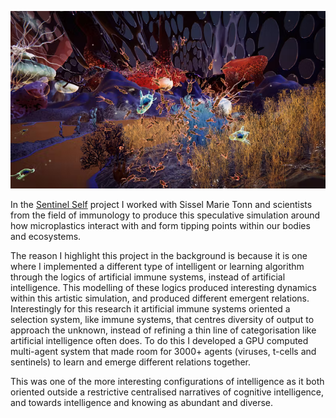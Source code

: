 
![](media/Pasted%20image%2020250821111813.png)


In the [Sentinel Self](https://sisselmarietonn.com/project/the-sentinel-self) project I worked with Sissel Marie Tonn and scientists from the field of immunology to produce this speculative simulation around how microplastics interact with and form tipping points within our bodies and ecosystems. 

The reason I highlight this project in the background is because it is one where I implemented a different type of intelligent or learning algorithm through the logics of artificial immune systems, instead of artificial intelligence. This modelling of these logics produced interesting dynamics within this artistic simulation, and produced different emergent relations. Interestingly for this research it artificial immune systems oriented a selection system, like immune systems, that centres diversity of output to approach the unknown, instead of refining a thin line of categorisation like artificial intelligence often does. To do this I developed a GPU computed multi-agent system that made room for 3000+ agents (viruses, t-cells and sentinels) to learn and emerge different relations together.

This was one of the more interesting configurations of intelligence as it both oriented outside a restrictive centralised narratives of cognitive intelligence, and towards intelligence and knowing as abundant and diverse.

